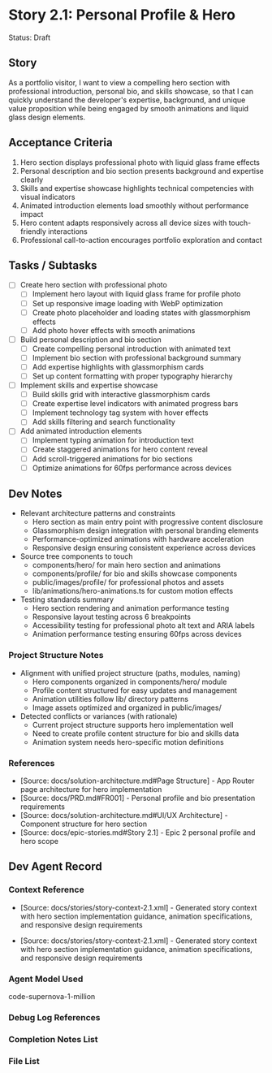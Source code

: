 # Story 2.1: Personal Profile & Hero

Status: Draft

## Story

As a portfolio visitor, I want to view a compelling hero section with professional introduction, personal bio, and skills showcase, so that I can quickly understand the developer's expertise, background, and unique value proposition while being engaged by smooth animations and liquid glass design elements.

## Acceptance Criteria

1. Hero section displays professional photo with liquid glass frame effects
2. Personal description and bio section presents background and expertise clearly
3. Skills and expertise showcase highlights technical competencies with visual indicators
4. Animated introduction elements load smoothly without performance impact
5. Hero content adapts responsively across all device sizes with touch-friendly interactions
6. Professional call-to-action encourages portfolio exploration and contact

## Tasks / Subtasks

- [ ] Create hero section with professional photo
  - [ ] Implement hero layout with liquid glass frame for profile photo
  - [ ] Set up responsive image loading with WebP optimization
  - [ ] Create photo placeholder and loading states with glassmorphism effects
  - [ ] Add photo hover effects with smooth animations
- [ ] Build personal description and bio section
  - [ ] Create compelling personal introduction with animated text
  - [ ] Implement bio section with professional background summary
  - [ ] Add expertise highlights with glassmorphism cards
  - [ ] Set up content formatting with proper typography hierarchy
- [ ] Implement skills and expertise showcase
  - [ ] Build skills grid with interactive glassmorphism cards
  - [ ] Create expertise level indicators with animated progress bars
  - [ ] Implement technology tag system with hover effects
  - [ ] Add skills filtering and search functionality
- [ ] Add animated introduction elements
  - [ ] Implement typing animation for introduction text
  - [ ] Create staggered animations for hero content reveal
  - [ ] Add scroll-triggered animations for bio sections
  - [ ] Optimize animations for 60fps performance across devices

## Dev Notes

- Relevant architecture patterns and constraints
  - Hero section as main entry point with progressive content disclosure
  - Glassmorphism design integration with personal branding elements
  - Performance-optimized animations with hardware acceleration
  - Responsive design ensuring consistent experience across devices
- Source tree components to touch
  - components/hero/ for main hero section and animations
  - components/profile/ for bio and skills showcase components
  - public/images/profile/ for professional photos and assets
  - lib/animations/hero-animations.ts for custom motion effects
- Testing standards summary
  - Hero section rendering and animation performance testing
  - Responsive layout testing across 6 breakpoints
  - Accessibility testing for professional photo alt text and ARIA labels
  - Animation performance testing ensuring 60fps across devices

### Project Structure Notes

- Alignment with unified project structure (paths, modules, naming)
  - Hero components organized in components/hero/ module
  - Profile content structured for easy updates and management
  - Animation utilities follow lib/ directory patterns
  - Image assets optimized and organized in public/images/
- Detected conflicts or variances (with rationale)
  - Current project structure supports hero implementation well
  - Need to create profile content structure for bio and skills data
  - Animation system needs hero-specific motion definitions

### References

- [Source: docs/solution-architecture.md#Page Structure] - App Router page architecture for hero implementation
- [Source: docs/PRD.md#FR001] - Personal profile and bio presentation requirements
- [Source: docs/solution-architecture.md#UI/UX Architecture] - Component structure for hero section
- [Source: docs/epic-stories.md#Story 2.1] - Epic 2 personal profile and hero scope

## Dev Agent Record

### Context Reference

- [Source: docs/stories/story-context-2.1.xml] - Generated story context with hero section implementation guidance, animation specifications, and responsive design requirements

- [Source: docs/stories/story-context-2.1.xml] - Generated story context with hero section implementation guidance, animation specifications, and responsive design requirements

### Agent Model Used

code-supernova-1-million

### Debug Log References

### Completion Notes List

### File List